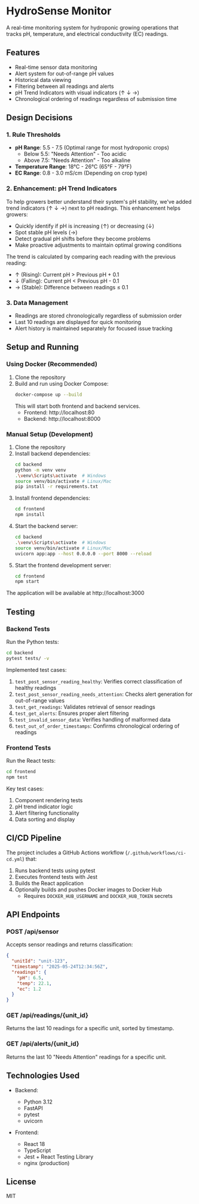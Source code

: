 # HydroSense Monitor

A real-time monitoring system for hydroponic growing operations that tracks pH, temperature, and electrical conductivity (EC) readings.

## Features

- Real-time sensor data monitoring
- Alert system for out-of-range pH values
- Historical data viewing
- Filtering between all readings and alerts
- pH Trend Indicators with visual indicators (↑ ↓ →)
- Chronological ordering of readings regardless of submission time

## Design Decisions

### 1. Rule Thresholds
- **pH Range**: 5.5 - 7.5 (Optimal range for most hydroponic crops)
  - Below 5.5: "Needs Attention" - Too acidic
  - Above 7.5: "Needs Attention" - Too alkaline
- **Temperature Range**: 18°C - 26°C (65°F - 79°F)
- **EC Range**: 0.8 - 3.0 mS/cm (Depending on crop type)

### 2. Enhancement: pH Trend Indicators
To help growers better understand their system's pH stability, we've added trend indicators (↑ ↓ →) next to pH readings. This enhancement helps growers:

- Quickly identify if pH is increasing (↑) or decreasing (↓)
- Spot stable pH levels (→)
- Detect gradual pH shifts before they become problems
- Make proactive adjustments to maintain optimal growing conditions

The trend is calculated by comparing each reading with the previous reading:
- ↑ (Rising): Current pH > Previous pH + 0.1
- ↓ (Falling): Current pH < Previous pH - 0.1
- → (Stable): Difference between readings ≤ 0.1

### 3. Data Management
- Readings are stored chronologically regardless of submission order
- Last 10 readings are displayed for quick monitoring
- Alert history is maintained separately for focused issue tracking

## Setup and Running

### Using Docker (Recommended)

1. Clone the repository
2. Build and run using Docker Compose:
   ```bash
   docker-compose up --build
   ```
   This will start both frontend and backend services.
   - Frontend: http://localhost:80
   - Backend: http://localhost:8000

### Manual Setup (Development)

1. Clone the repository
2. Install backend dependencies:
   ```bash
   cd backend
   python -m venv venv
   .\venv\Scripts\activate  # Windows
   source venv/bin/activate # Linux/Mac
   pip install -r requirements.txt
   ```
3. Install frontend dependencies:
   ```bash
   cd frontend
   npm install
   ```
4. Start the backend server:
   ```bash
   cd backend
   .\venv\Scripts\activate  # Windows
   source venv/bin/activate # Linux/Mac
   uvicorn app:app --host 0.0.0.0 --port 8000 --reload
   ```
5. Start the frontend development server:
   ```bash
   cd frontend
   npm start
   ```

The application will be available at http://localhost:3000

## Testing

### Backend Tests

Run the Python tests:
```bash
cd backend
pytest tests/ -v
```

Implemented test cases:
1. `test_post_sensor_reading_healthy`: Verifies correct classification of healthy readings
2. `test_post_sensor_reading_needs_attention`: Checks alert generation for out-of-range values
3. `test_get_readings`: Validates retrieval of sensor readings
4. `test_get_alerts`: Ensures proper alert filtering
5. `test_invalid_sensor_data`: Verifies handling of malformed data
6. `test_out_of_order_timestamps`: Confirms chronological ordering of readings

### Frontend Tests

Run the React tests:
```bash
cd frontend
npm test
```

Key test cases:
1. Component rendering tests
2. pH trend indicator logic
3. Alert filtering functionality
4. Data sorting and display

## CI/CD Pipeline

The project includes a GitHub Actions workflow (`/.github/workflows/ci-cd.yml`) that:
1. Runs backend tests using pytest
2. Executes frontend tests with Jest
3. Builds the React application
4. Optionally builds and pushes Docker images to Docker Hub
   - Requires `DOCKER_HUB_USERNAME` and `DOCKER_HUB_TOKEN` secrets

## API Endpoints

### POST /api/sensor
Accepts sensor readings and returns classification:
```json
{
  "unitId": "unit-123",
  "timestamp": "2025-05-24T12:34:56Z",
  "readings": {
    "pH": 6.5,
    "temp": 22.1,
    "ec": 1.2
  }
}
```

### GET /api/readings/{unit_id}
Returns the last 10 readings for a specific unit, sorted by timestamp.

### GET /api/alerts/{unit_id}
Returns the last 10 "Needs Attention" readings for a specific unit.

## Technologies Used

- Backend:
  - Python 3.12
  - FastAPI
  - pytest
  - uvicorn

- Frontend:
  - React 18
  - TypeScript
  - Jest + React Testing Library
  - nginx (production)

## License

MIT 